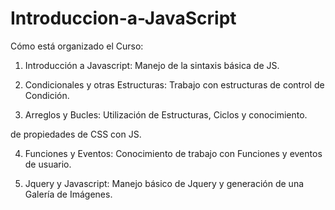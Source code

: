 # Introduccion-a-JavaScript

Cómo está organizado el Curso:

1. Introducción a Javascript: Manejo de la sintaxis básica de JS.

2. Condicionales y otras Estructuras: Trabajo con estructuras de
control de Condición.

3. Arreglos y Bucles: Utilización de Estructuras, Ciclos y conocimiento.

de propiedades de CSS con JS.

4. Funciones y Eventos: Conocimiento de trabajo con Funciones y
eventos de usuario.

5. Jquery y Javascript: Manejo básico de Jquery y generación de una
Galería de Imágenes.
